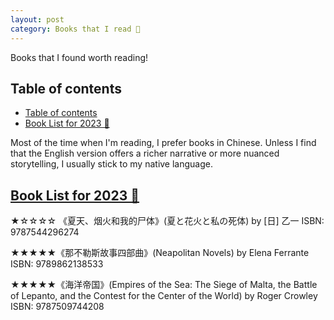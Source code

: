 ```yaml
---
layout: post
category: Books that I read 📖
---
```


Books that I found worth reading!

## Table of contents
- [Table of contents](#table-of-contents)
- [Book List for 2023 📜](#book-list)
<!-- - [The middle](#the-middle)
- [The end](#the-end) -->

Most of the time when I'm reading, I prefer books in Chinese. Unless I find that the English version offers a richer narrative or more nuanced storytelling, I usually stick to my native language.

## [Book List for 2023 📜](#book-list)

★☆☆☆☆ 《夏天、烟火和我的尸体》(夏と花火と私の死体) by [日] 乙一 
ISBN: 9787544296274

★★★★★《那不勒斯故事四部曲》(Neapolitan Novels) by Elena Ferrante 
ISBN: 9789862138533

★★★★★《海洋帝国》(Empires of the Sea: The Siege of Malta, the Battle of Lepanto, and the Contest for the Center of the World) by Roger Crowley 
ISBN: 9787509744208

<!-- ## [The middle](#the-middle)

Proin quis velit et eros auctor laoreet. Aenean eget nibh odio. Suspendisse mollis enim pretium, fermentum urna vitae, egestas purus. Donec convallis tincidunt purus, scelerisque fermentum eros sagittis vel. Aliquam ac aliquet risus, tempus iaculis est. Fusce molestie mauris non interdum hendrerit. Curabitur ullamcorper, eros vitae interdum volutpat, lacus magna lacinia turpis, at accumsan dui tortor vel lectus. Aenean risus massa, semper non lectus rutrum, facilisis imperdiet mi. Praesent sed quam quis purus auctor ornare et sed augue. Vestibulum non quam quis ligula luctus placerat sed sit amet erat. Vestibulum ante ipsum primis in faucibus orci luctus et ultrices posuere cubilia curae; Fusce auctor, sem eu volutpat dignissim, turpis nibh malesuada arcu, in consequat elit mauris quis sem. Nam tristique sit amet enim vel accumsan. Sed id nibh commodo, dictum sem id, semper quam.

## The end

Donec ex lectus, tempus non lacinia quis, pretium non ipsum. Praesent est nunc, rutrum vel tellus eu, tristique laoreet purus. In rutrum orci sit amet ex ornare, sit amet finibus lacus laoreet. Etiam ac facilisis purus, eget porttitor odio. Suspendisse tempus dolor nec risus sodales posuere. Proin dui dui, mollis a consectetur molestie, lobortis vitae tellus. Vivamus at purus sed urna sollicitudin mattis. Mauris lacinia libero in lobortis pulvinar. Nullam sit amet condimentum justo. Donec orci justo, pharetra ut dolor non, interdum finibus orci. Proin vitae ante a dui sodales commodo ac id elit. Nunc vel accumsan nunc, sit amet congue nunc. Aliquam in lacinia velit. Integer lobortis luctus eros, in fermentum metus aliquet a. Class aptent taciti sociosqu ad litora torquent per conubia nostra, per inceptos himenaeos. -->

